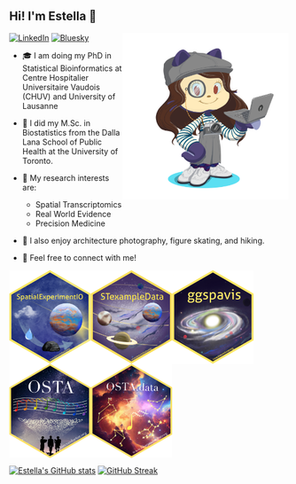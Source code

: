 ## Hi! I'm Estella 👋

<img align="right" width="300" src="https://raw.githubusercontent.com/EstellaD/EstellaD/master/My_Octocat_Github.png">

[![LinkedIn](https://img.shields.io/badge/LinkedIn-blue?style=flat&logo=Linkedin&logoColor=white&link=https://www.linkedin.com/in/estella-dong/)](https://www.linkedin.com/in/estella-dong/) 
[![Bluesky](https://img.shields.io/badge/Bluesky-1DA1F2?style=flat&logo=Bluesky&logoColor=white&link=https://bsky.app/profile/estellayixingdong.bsky.social)](https://bsky.app/profile/estellayixingdong.bsky.social)
 <img src="https://komarev.com/ghpvc/?username=estellad&style=flat-square&color=blue" alt=""/>

* 🎓  I am doing my PhD in Statistical Bioinformatics at Centre Hospitalier Universitaire Vaudois (CHUV) and University of Lausanne
* 📖  I did my M.Sc. in Biostatistics from the Dalla Lana School of Public Health at the University of Toronto. 
* 🔭  My research interests are:
  * Spatial Transcriptomics
  * Real World Evidence
  * Precision Medicine
    
* 🌱  I also enjoy architecture photography, figure skating, and hiking. 
* 💬  Feel free to connect with me!

[<img align="left" width="147" src="https://raw.githubusercontent.com/EstellaD/EstellaD/master/SpatialExperimentIO.png">](https://github.com/estellad/SpatialExperimentIO)
[<img align="left" width="147" src="https://raw.githubusercontent.com/EstellaD/EstellaD/master/STexampleData.png">](https://github.com/estellad/STexampleData)
[<img align="left" width="147" src="https://raw.githubusercontent.com/EstellaD/EstellaD/master/ggspavis.png">](https://github.com/estellad/ggspavis)
[<img align="left" width="147" src="https://raw.githubusercontent.com/EstellaD/EstellaD/master/OSTA.png">](https://github.com/estellad/OSTA)
[<img align="left" width="147" src="https://raw.githubusercontent.com/EstellaD/EstellaD/master/OSTA.data.png">](https://github.com/estellad/OSTA.data)

<br clear="both" />

[![Estella's GitHub stats](https://github-readme-stats.vercel.app/api?username=estellad&card_width=300px&theme=vision-friendly-dark&show_icons=true)](https://github.com/anuraghazra/github-readme-stats)
[![GitHub Streak](http://github-readme-streak-stats.herokuapp.com?user=estellad&theme=highcontrast&background=000000&card_width=400)](https://git.io/streak-stats)
<!--
**EstellaD/EstellaD** is a ✨ _special_ ✨ repository because its `README.md` (this file) appears on your GitHub profile.
The octocat is from here: [#myoctocat](https://myoctocat.com/build-your-octocat/?fbclid=IwAR1rL00Bp6V7lGF_pnqQfda87wqIMGWQ_bH7Ve3HlWKakWcZ-Y7-t3UCnig)
Here are some ideas to get you started:

- 🔭 I’m currently working on ...
- 🌱 I’m currently learning ...
- 👯 I’m looking to collaborate on ...
- 🤔 I’m looking for help with ...
- 💬 Ask me about ...
- 📫 How to reach me: ...
- 😄 Pronouns: ...
- ⚡ Fun fact: ...
-->
